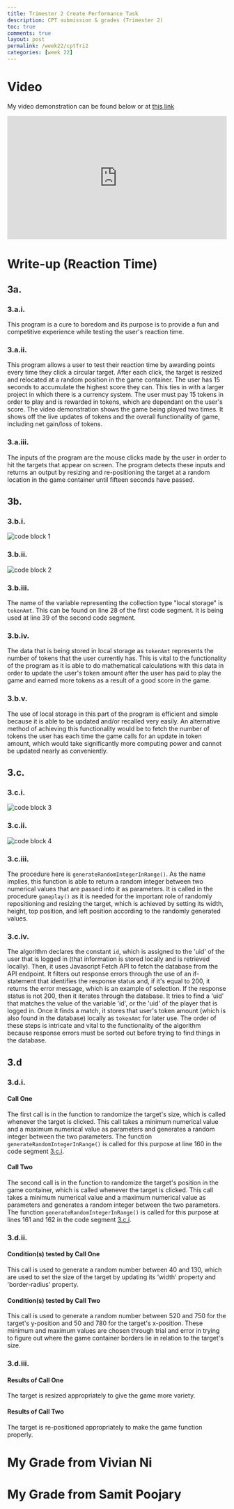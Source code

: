 ```yaml
---
title: Trimester 2 Create Performance Task
description: CPT submission & grades (Trimester 2)
toc: true
comments: true
layout: post
permalink: /week22/cptTri2
categories: [week 22]
---
```


# Video

My video demonstration can be found below or at [this link](https://youtu.be/qEJa4HC-UoU)

<div class="embed-container">
    <iframe width="560" height="315" src="https://www.youtube.com/embed/qEJa4HC-UoU" title="YouTube video player" frameborder="0" allow="accelerometer; autoplay; clipboard-write; encrypted-media; gyroscope; picture-in-picture; web-share" allowfullscreen></iframe>
</div>
<style>
.embed-container {
  position: relative;
  padding-bottom: 56.25%;
  height: 0;
  overflow: hidden;
  max-width: 100%;
}
.embed-container iframe,
.embed-container object,
.embed-container embed {
  position: absolute;
  top: 0;
  left: 0;
  width: 100%;
  height: 100%;
}
</style>


# Write-up (Reaction Time)

## 3a.

### 3.a.i.

This program is a cure to boredom and its purpose is to provide a fun and competitive experience while testing the user's reaction time.


### 3.a.ii.

This program allows a user to test their reaction time by awarding points every time they click a circular target. After each click, the target is resized and relocated at a random position in the game container. The user has 15 seconds to accumulate the highest score they can. This ties in with a larger project in which there is a currency system. The user must pay 15 tokens in order to play and is rewarded in tokens, which are dependant on the user's score. The video demonstration shows the game being played two times. It shows off the live updates of tokens and the overall functionality of game, including net gain/loss of tokens.


### 3.a.iii.

The inputs of the program are the mouse clicks made by the user in order to hit the targets that appear on screen. The program detects these inputs and returns an output by resizing and re-positioning the target at a random location in the game container until fifteen seconds have passed.


## 3b.

### 3.b.i.

![code block 1](https://user-images.githubusercontent.com/111464932/221390422-f08a525f-e740-45c6-b96b-2a5fce325406.png)


### 3.b.ii.

![code block 2](https://user-images.githubusercontent.com/111464932/221390501-c6d610c3-f523-4df0-9564-d0bf902d7e69.png)


### 3.b.iii.

The name of the variable representing the collection type "local storage" is `tokenAmt`. This can be found on line 28 of the first code segment. It is being used at line 39 of the second code segment.


### 3.b.iv.

The data that is being stored in local storage as `tokenAmt` represents the number of tokens that the user currently has. This is vital to the functionality of the program as it is able to do mathematical calculations with this data in order to update the user's token amount after the user has paid to play the game and earned more tokens as a result of a good score in the game.


### 3.b.v.

The use of local storage in this part of the program is efficient and simple because it is able to be updated and/or recalled very easily. An alternative method of achieving this functionality would be to fetch the number of tokens the user has each time the game calls for an update in token amount, which would take significantly more computing power and cannot be updated nearly as conveniently.


## 3.c.

### 3.c.i.

![code block 3](https://user-images.githubusercontent.com/111464932/221393402-8d56fc6c-a83d-4356-a3e0-aae04c647d12.png)


### 3.c.ii.

![code block 4](https://user-images.githubusercontent.com/111464932/221393823-850b25b5-c87e-48b6-b125-436e9cbe5965.png)


### 3.c.iii.

The procedure here is `generateRandomIntegerInRange()`. As the name implies, this function is able to return a random integer between two numerical values that are passed into it as parameters. It is called in the procedure `gameplay()` as it is needed for the important role of randomly repositioning and resizing the target, which is achieved by setting its width, height, top position, and left position according to the randomly generated values.


### 3.c.iv.

The algorithm declares the constant `id`, which is assigned to the 'uid' of the user that is logged in (that information is stored locally and is retrieved locally). Then, it uses Javascript Fetch API to fetch the database from the API endpoint. It filters out response errors through the use of an if-statement that identifies the response status and, if it's equal to 200, it returns the error message, which is an example of selection. If the response status is not 200, then it iterates through the database. It tries to find a 'uid' that matches the value of the variable 'id', or the 'uid' of the player that is logged in. Once it finds a match, it stores that user's token amount (which is also found in the database) locally as `tokenAmt` for later use. The order of these steps is intricate and vital to the functionality of the algorithm because response errors must be sorted out before trying to find things in the database.


## 3.d

### 3.d.i.

#### Call One

The first call is in the function to randomize the target's size, which is called whenever the target is clicked. This call takes a minimum numerical value and a maximum numerical value as parameters and generates a random integer between the two parameters. The function `generateRandomIntegerInRange()` is called for this purpose at line 160 in the code segment [3.c.i](https://azeem-khan1.github.io/fastpages-project/week22/cptTri2#3ci).

#### Call Two

The second call is in the function to randomize the target's position in the game container, which is called whenever the target is clicked. This call takes a minimum numerical value and a maximum numerical value as parameters and generates a random integer between the two parameters. The function `generateRandomIntegerInRange()` is called for this purpose at lines 161 and 162 in the code segment [3.c.i](https://azeem-khan1.github.io/fastpages-project/week22/cptTri2#3ci).


### 3.d.ii.

#### Condition(s) tested by Call One

This call is used to generate a random number between 40 and 130, which are used to set the size of the target by updating its 'width' property and 'border-radius' property.


#### Condition(s) tested by Call Two

This call is used to generate a random number between 520 and 750 for the target's y-position and 50 and 780 for the target's x-position. These minimum and maximum values are chosen through trial and error in trying to figure out where the game container borders lie in relation to the target's size.


### 3.d.iii.

#### Results of Call One

The target is resized appropriately to give the game more variety.

#### Results of Call Two

The target is re-positioned appropriately to make the game function properly.




# My Grade from Vivian Ni


# My Grade from Samit Poojary